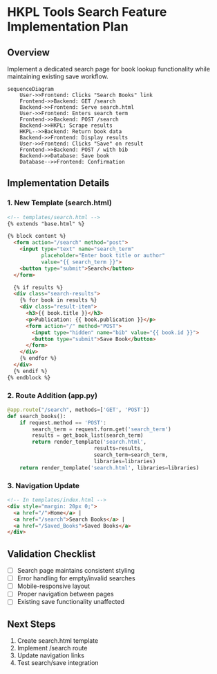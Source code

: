 # HKPL Tools Search Feature Implementation Plan

## Overview
Implement a dedicated search page for book lookup functionality while maintaining existing save workflow.

```mermaid
sequenceDiagram
    User->>Frontend: Clicks "Search Books" link
    Frontend->>Backend: GET /search
    Backend->>Frontend: Serve search.html
    User->>Frontend: Enters search term
    Frontend->>Backend: POST /search
    Backend->>HKPL: Scrape results
    HKPL-->>Backend: Return book data
    Backend->>Frontend: Display results
    User->>Frontend: Clicks "Save" on result
    Frontend->>Backend: POST / with bib
    Backend->>Database: Save book
    Database-->>Frontend: Confirmation
```

## Implementation Details

### 1. New Template (search.html)
```html
<!-- templates/search.html -->
{% extends "base.html" %}

{% block content %}
  <form action="/search" method="post">
    <input type="text" name="search_term" 
           placeholder="Enter book title or author"
           value="{{ search_term }}">
    <button type="submit">Search</button>
  </form>

  {% if results %}
  <div class="search-results">
    {% for book in results %}
    <div class="result-item">
      <h3>{{ book.title }}</h3>
      <p>Publication: {{ book.publication }}</p>
      <form action="/" method="POST">
        <input type="hidden" name="bib" value="{{ book.id }}">
        <button type="submit">Save Book</button>
      </form>
    </div>
    {% endfor %}
  </div>
  {% endif %}
{% endblock %}
```

### 2. Route Addition (app.py)
```python
@app.route("/search", methods=['GET', 'POST'])
def search_books():
    if request.method == 'POST':
        search_term = request.form.get('search_term')
        results = get_book_list(search_term)
        return render_template('search.html',
                            results=results,
                            search_term=search_term,
                            libraries=libraries)
    return render_template('search.html', libraries=libraries)
```

### 3. Navigation Update
```html
<!-- In templates/index.html -->
<div style="margin: 20px 0;">
  <a href="/">Home</a> | 
  <a href="/search">Search Books</a> | 
  <a href="/Saved_Books">Saved Books</a>
</div>
```

## Validation Checklist
- [ ] Search page maintains consistent styling
- [ ] Error handling for empty/invalid searches
- [ ] Mobile-responsive layout
- [ ] Proper navigation between pages
- [ ] Existing save functionality unaffected

## Next Steps
1. Create search.html template
2. Implement /search route
3. Update navigation links
4. Test search/save integration